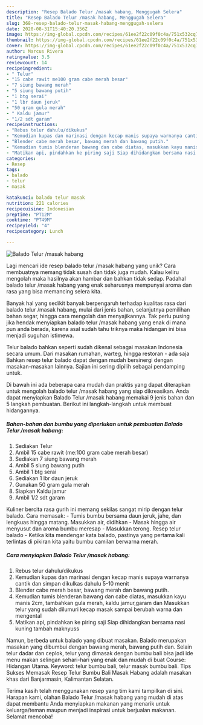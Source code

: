 ```yaml
---
description: "Resep Balado Telur /masak habang, Menggugah Selera"
title: "Resep Balado Telur /masak habang, Menggugah Selera"
slug: 368-resep-balado-telur-masak-habang-menggugah-selera
date: 2020-08-31T15:40:20.356Z
image: https://img-global.cpcdn.com/recipes/61ee2f22c09f0c4a/751x532cq70/balado-telur-masak-habang-foto-resep-utama.jpg
thumbnail: https://img-global.cpcdn.com/recipes/61ee2f22c09f0c4a/751x532cq70/balado-telur-masak-habang-foto-resep-utama.jpg
cover: https://img-global.cpcdn.com/recipes/61ee2f22c09f0c4a/751x532cq70/balado-telur-masak-habang-foto-resep-utama.jpg
author: Marcus Rivera
ratingvalue: 3.5
reviewcount: 14
recipeingredient:
- " Telur"
- "15 cabe rawit me100 gram cabe merah besar"
- "7 siung bawang merah"
- "5 siung bawang putih"
- "1 btg serai"
- "1 lbr daun jeruk"
- "50 gram gula merah"
- " Kaldu jamur"
- "1/2 sdt garam"
recipeinstructions:
- "Rebus telur dahulu/dikukus"
- "Kemudian kupas dan marinasi dengan kecap manis supaya warnanya cantik dan simpan dikulkas dahulu 5-10 menit"
- "Blender cabe merah besar, bawang merah dan bawang putih."
- "Kemudian tumis blenderan bawang dan cabe diatas, masukkan kayu manis 2cm, tambahkan gula merah, kaldu jamur,garam dan Masukkan telur yang sudah dilumuri kecap masak sampai berubah warna dan mengental"
- "Matikan api, pindahkan ke piring saji Siap dihidangkan bersama nasi kuning tambah maknyuss"
categories:
- Resep
tags:
- balado
- telur
- masak

katakunci: balado telur masak 
nutrition: 221 calories
recipecuisine: Indonesian
preptime: "PT12M"
cooktime: "PT49M"
recipeyield: "4"
recipecategory: Lunch

---
```



![Balado Telur /masak habang](https://img-global.cpcdn.com/recipes/61ee2f22c09f0c4a/751x532cq70/balado-telur-masak-habang-foto-resep-utama.jpg)

Lagi mencari ide resep balado telur /masak habang yang unik? Cara membuatnya memang tidak susah dan tidak juga mudah. Kalau keliru mengolah maka hasilnya akan hambar dan bahkan tidak sedap. Padahal balado telur /masak habang yang enak seharusnya mempunyai aroma dan rasa yang bisa memancing selera kita.

Banyak hal yang sedikit banyak berpengaruh terhadap kualitas rasa dari balado telur /masak habang, mulai dari jenis bahan, selanjutnya pemilihan bahan segar, hingga cara mengolah dan menyajikannya. Tak perlu pusing jika hendak menyiapkan balado telur /masak habang yang enak di mana pun anda berada, karena asal sudah tahu triknya maka hidangan ini bisa menjadi suguhan istimewa.

Telur balado bahkan seperti sudah dikenal sebagai masakan Indonesia secara umum. Dari masakan rumahan, warteg, hingga restoran - ada saja Bahkan resep telur balado dapat dengan mudah bersinergi dengan masakan-masakan lainnya. Sajian ini sering dipilih sebagai pendamping untuk.


Di bawah ini ada beberapa cara mudah dan praktis yang dapat diterapkan untuk mengolah balado telur /masak habang yang siap dikreasikan. Anda dapat menyiapkan Balado Telur /masak habang memakai 9 jenis bahan dan 5 langkah pembuatan. Berikut ini langkah-langkah untuk membuat hidangannya.

<!--inarticleads1-->

##### Bahan-bahan dan bumbu yang diperlukan untuk pembuatan Balado Telur /masak habang:

1. Sediakan  Telur
1. Ambil 15 cabe rawit (me:100 gram cabe merah besar)
1. Sediakan 7 siung bawang merah
1. Ambil 5 siung bawang putih
1. Ambil 1 btg serai
1. Sediakan 1 lbr daun jeruk
1. Gunakan 50 gram gula merah
1. Siapkan  Kaldu jamur
1. Ambil 1/2 sdt garam


Kuliner bercita rasa gurih ini memang sekilas sangat mirip dengan telur balado. Cara memasak: - Tumis bumbu bersama daun jeruk, jahe, dan lengkuas hingga matang. Masukkan air, didihkan - Masak hingga air menyusut dan aroma bumbu meresap - Masukkan terong. Resep telur balado - Ketika kita mendengar kata balado, pastinya yang pertama kali terlintas di pikiran kita yaitu bumbu camilan berwarna merah. 

<!--inarticleads2-->

##### Cara menyiapkan Balado Telur /masak habang:

1. Rebus telur dahulu/dikukus
1. Kemudian kupas dan marinasi dengan kecap manis supaya warnanya cantik dan simpan dikulkas dahulu 5-10 menit
1. Blender cabe merah besar, bawang merah dan bawang putih.
1. Kemudian tumis blenderan bawang dan cabe diatas, masukkan kayu manis 2cm, tambahkan gula merah, kaldu jamur,garam dan Masukkan telur yang sudah dilumuri kecap masak sampai berubah warna dan mengental
1. Matikan api, pindahkan ke piring saji Siap dihidangkan bersama nasi kuning tambah maknyuss


Namun, berbeda untuk balado yang dibuat masakan. Balado merupakan masakan yang dibumbui dengan bawang merah, bawang putih dan. Selain telur dadar dan ceplok, telur yang dimasak dengan bumbu bali bisa jadi ide menu makan selingan sehari-hari yang enak dan mudah di buat Course: Hidangan Utama. Keyword: telur bumbu bali, telur masak bumbu bali. Tips Sukses Memasak Resep Telur Bumbu Bali  Masak Habang adalah masakan khas dari Banjarmasin, Kalimantan Selatan. 

Terima kasih telah menggunakan resep yang tim kami tampilkan di sini. Harapan kami, olahan Balado Telur /masak habang yang mudah di atas dapat membantu Anda menyiapkan makanan yang menarik untuk keluarga/teman maupun menjadi inspirasi untuk berjualan makanan. Selamat mencoba!
